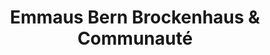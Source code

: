 ---
title: "Emmaus Bern Brockenhaus & Communauté"
url: /bern/emmaus-bern-brockenhaus-und-communaute/
shop: Gebrauchtwaren
---